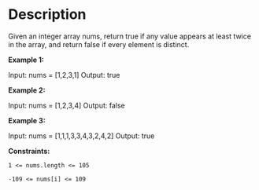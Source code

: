 # Description

Given an integer array nums, return true if any value appears at least twice in the array, and return false if every element is distinct.

**Example 1:**

Input: nums = [1,2,3,1]
Output: true

**Example 2:**

Input: nums = [1,2,3,4]
Output: false

**Example 3:**

Input: nums = [1,1,1,3,3,4,3,2,4,2]
Output: true

**Constraints:**

`1 <= nums.length <= 105`

`-109 <= nums[i] <= 109`
